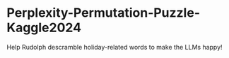 # Perplexity-Permutation-Puzzle-Kaggle2024
Help Rudolph descramble holiday-related words to make the LLMs happy!
